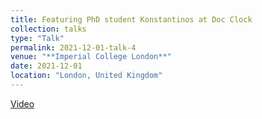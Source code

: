 ```yaml
---
title: Featuring PhD student Konstantinos at Doc Clock
collection: talks
type: "Talk"
permalink: 2021-12-01-talk-4
venue: "**Imperial College London**"
date: 2021-12-01
location: "London, United Kingdom"
---
```


[Video](https://www.youtube.com/watch?v=oRj8QuEXjPE)
